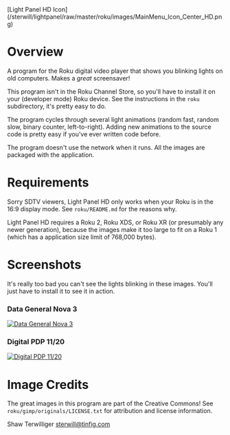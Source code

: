 <div style="margin:auto;">
[Light Panel HD Icon](/sterwill/lightpanel/raw/master/roku/images/MainMenu_Icon_Center_HD.png)
</div>

# Overview

A program for the Roku digital video player that shows you 
blinking lights on old computers.  Makes a _great_ screensaver!

This program isn't in the Roku Channel Store, so you'll have to 
install it on your (developer mode) Roku device.  See the 
instructions in the `roku` subdirectory, it's pretty easy to do.

The program cycles through several light animations
(random fast, random slow, binary counter, left-to-right).
Adding new animations to the source code is pretty easy if
you've ever written code before.

The program doesn't use the network when it runs.  All the images
are packaged with the application.

# Requirements

Sorry SDTV viewers, Light Panel HD only works when your Roku is in
the 16:9 display mode.  See `roku/README.md` for the reasons
why.

Light Panel HD requires a Roku 2, Roku XDS, or Roku XR
(or presumably any newer generation), because the images
make it too large to fit on a Roku 1 (which has a application
size limit of 768,000 bytes).

# Screenshots

It's really too bad you can't see the lights blinking in these
images.  You'll just have to install it to see it in action.

### Data General Nova 3
[![Data General Nova 3](/sterwill/lightpanel/raw/master/screenshots/nova3-hd-small.png)](/sterwill/lightpanel/raw/master/screenshots/nova3-hd.png)

### Digital PDP 11/20
[![Digital PDP 11/20](/sterwill/lightpanel/raw/master/screenshots/pdp1120-hd-small.png)](/sterwill/lightpanel/raw/master/screenshots/pdp1120-hd.png)

# Image Credits

The great images in this program are part of the Creative Commons!
See `roku/gimp/originals/LICENSE.txt` for attribution and license
information. 

Shaw Terwilliger <sterwill@tinfig.com>
